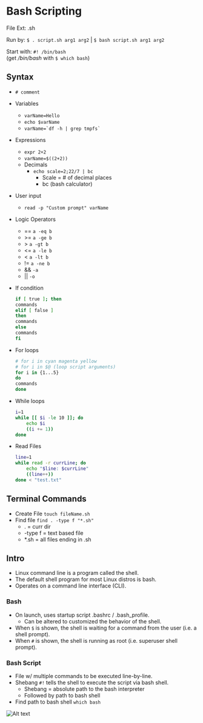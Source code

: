 # Bash Scripting

File Ext: .sh

Run by: ```$ . script.sh arg1 arg2``` | ```$ bash script.sh arg1 arg2```

Start with: ```#! /bin/bash``` \
(get */bin/bash* with ```$ which bash```)

## Syntax

- ```# comment```
- Variables
  - ```varName=Hello```
  - ```echo $varName```
  - ```varName=`df -h | grep tmpfs` ```
- Expressions
  - ```expr 2+2```
  - ```varName=$((2+2))```
  - Decimals
    - ```echo scale=2;22/7 | bc```
      - Scale = # of decimal places
      - bc (bash calculator)
- User input
  - ```read -p "Custom prompt" varName```
- Logic Operators
  - == ```a -eq b```
  - \>= ```a -ge b```
  - \> ```a -gt b```
  - <= ```a -le b```
  - < ```a -lt b```
  - != ```a -ne b```
  - && ```-a```
  - || ```-o```
- If condition

    ```bash
    if [ true ]; then
    commands
    elif [ false ]
    then
    commands
    else
    commands
    fi
    ```

- For loops

    ```bash
    # for i in cyan magenta yellow
    # for i in $@ (loop script arguments)
    for i in {1...5}
    do
    commands
    done
    ```

- While loops

    ```bash
    i=1
    while [[ $i -le 10 ]]; do
        echo $i
        ((i += 1))
    done
    ```

- Read Files

    ```bash
    line=1
    while read -r currLine; do
        echo "$line: $currLine"
        ((line++))
    done < "test.txt"
    ```

## Terminal Commands

- Create File ```touch fileName.sh```
- Find file ```find . -type f "*.sh"```
  - . = curr dir
  - -type f  = text based file
  - *.sh = all files ending in .sh

## Intro

- Linux command line is a program called the shell.
- The default shell program for most Linux distros is bash.
- Operates on a command line interface (CLI).

### Bash

- On launch, uses startup script .bashrc / .bash_profile.
  - Can be altered to customized the behavior of the shell.
- When ```$``` is shown, the shell is waiting for a command from the user (i.e. a shell prompt).
- When ```#``` is shown, the shell is running as root (i.e. superuser shell prompt).

### Bash Script

- File w/ multiple commands to be executed line-by-line.
- Shebang ```#!``` tells the shell to execute the script via bash shell.
  - Shebang = absolute path to the bash interpreter
  - Followed by path to bash shell
- Find path to bash shell ```which bash```

![Alt text](https://www.freecodecamp.org/news/content/images/2022/03/image-119.png "Tux the Linux mascot")